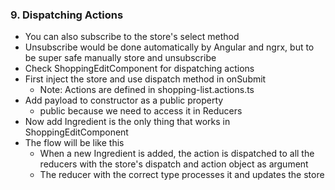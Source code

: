 ### 9. Dispatching Actions

* You can also subscribe to the store's select method
* Unsubscribe would be done automatically by Angular and ngrx, but to be super safe manually store and unsubscribe
* Check ShoppingEditComponent for dispatching actions
* First inject the store and use dispatch method in onSubmit
  * Note: Actions are defined in shopping-list.actions.ts
* Add payload to constructor as a public property
  * public because we need to access it in Reducers
* Now add Ingredient is the only thing that works in ShoppingEditComponent
* The flow will be like this
  * When a new Ingredient is added, the action is dispatched to all the reducers with the store's dispatch and action object as argument
  * The reducer with the correct type processes it and updates the store